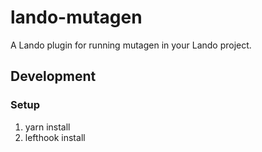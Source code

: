 # lando-mutagen
A Lando plugin for running mutagen in your Lando project.

## Development

### Setup
1. yarn install
2. lefthook install